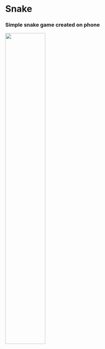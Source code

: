 # Snake
### Simple snake game created on phone
<img width="50%" left="25%" src="https://media.discordapp.net/attachments/934916122870968341/1056977936374313020/image.png?width=594&height=492"> 
